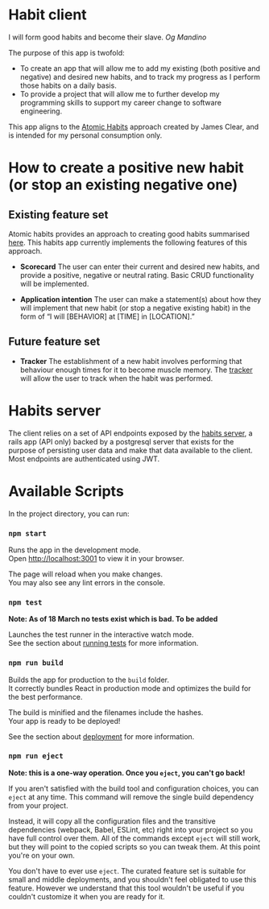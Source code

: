 # Habit client

I will form good habits and become their slave.
_Og Mandino_

The purpose of this app is twofold:

- To create an app that will allow me to add my existing (both positive and negative) and desired new habits, and to track my progress as I perform those habits on a daily basis.
- To provide a project that will allow me to further develop my programming skills to support my career change to software engineering.

This app aligns to the [Atomic Habits](https://jamesclear.com/atomic-habits) approach created by James Clear, and is intended for my personal consumption only.

# How to create a positive new habit (or stop an existing negative one)

## Existing feature set

Atomic habits provides an approach to creating good habits summarised [here](https://s3.amazonaws.com/jamesclear/Atomic+Habits/Habits+Cheat+Sheet.pdf). This habits app currently implements the following features of this approach.

- **Scorecard** The user can enter their current and desired new habits, and provide a positive, negative or neutral rating. Basic CRUD functionality will be implemented.

- **Application intention** The user can make a statement(s) about how they will implement that new habit (or stop a negative existing habit) in the form of “I will [BEHAVIOR] at [TIME] in [LOCATION].”

## Future feature set

- **Tracker** The establishment of a new habit involves performing that behaviour enough times for it to become muscle memory. The [tracker](https://s3.amazonaws.com/jamesclear/Atomic+Habits/Habit+Tracker.pdf) will allow the user to track when the habit was performed.

# Habits server

The client relies on a set of API endpoints exposed by the [habits server](https://github.com/davidcoutts23/habits-server), a rails app (API only) backed by a postgresql server that exists for the purpose of persisting user data and make that data available to the client. Most endpoints are authenticated using JWT.

# Available Scripts

In the project directory, you can run:

### `npm start`

Runs the app in the development mode.\
Open [http://localhost:3001](http://localhost:3001) to view it in your browser.

The page will reload when you make changes.\
You may also see any lint errors in the console.

### `npm test`

**Note: As of 18 March no tests exist which is bad. To be added**

Launches the test runner in the interactive watch mode.\
See the section about [running tests](https://facebook.github.io/create-react-app/docs/running-tests) for more information.

### `npm run build`

Builds the app for production to the `build` folder.\
It correctly bundles React in production mode and optimizes the build for the best performance.

The build is minified and the filenames include the hashes.\
Your app is ready to be deployed!

See the section about [deployment](https://facebook.github.io/create-react-app/docs/deployment) for more information.

### `npm run eject`

**Note: this is a one-way operation. Once you `eject`, you can't go back!**

If you aren't satisfied with the build tool and configuration choices, you can `eject` at any time. This command will remove the single build dependency from your project.

Instead, it will copy all the configuration files and the transitive dependencies (webpack, Babel, ESLint, etc) right into your project so you have full control over them. All of the commands except `eject` will still work, but they will point to the copied scripts so you can tweak them. At this point you're on your own.

You don't have to ever use `eject`. The curated feature set is suitable for small and middle deployments, and you shouldn't feel obligated to use this feature. However we understand that this tool wouldn't be useful if you couldn't customize it when you are ready for it.
